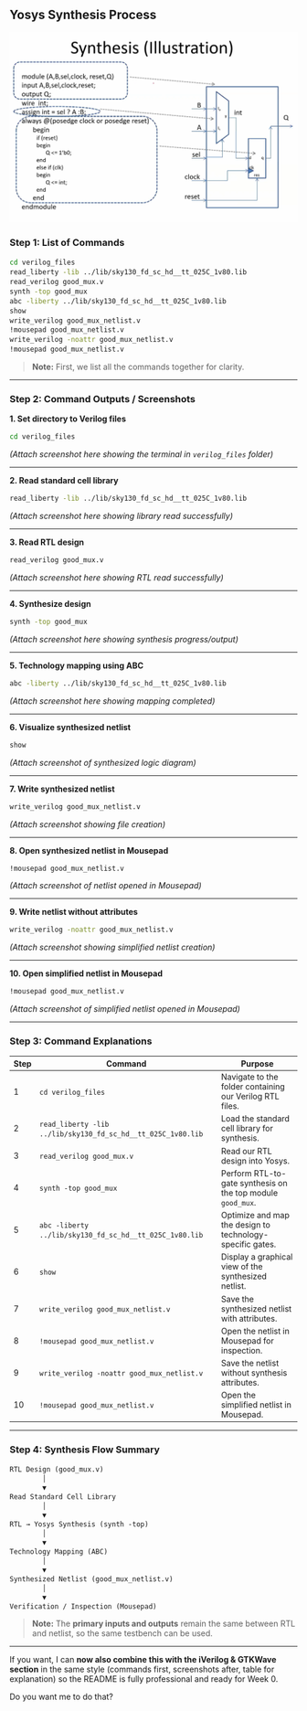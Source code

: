 

## Yosys Synthesis Process

![illustration](https://github.com/DHANASRI-A/RISC-V-Chip-Tapeout/blob/6c12526dcb85ed88990b0dc39877de689cab2a79/Week_1/Day_1/Pictures/Synthesis(Illustration).png)

### **Step 1: List of Commands**

```bash
cd verilog_files
read_liberty -lib ../lib/sky130_fd_sc_hd__tt_025C_1v80.lib
read_verilog good_mux.v
synth -top good_mux
abc -liberty ../lib/sky130_fd_sc_hd__tt_025C_1v80.lib
show
write_verilog good_mux_netlist.v
!mousepad good_mux_netlist.v
write_verilog -noattr good_mux_netlist.v
!mousepad good_mux_netlist.v
```

> **Note:** First, we list all the commands together for clarity.

---

### **Step 2: Command Outputs / Screenshots**

**1. Set directory to Verilog files**

```bash
cd verilog_files
```

*(Attach screenshot here showing the terminal in `verilog_files` folder)*

---

**2. Read standard cell library**

```bash
read_liberty -lib ../lib/sky130_fd_sc_hd__tt_025C_1v80.lib
```

*(Attach screenshot here showing library read successfully)*

---

**3. Read RTL design**

```bash
read_verilog good_mux.v
```

*(Attach screenshot here showing RTL read successfully)*

---

**4. Synthesize design**

```bash
synth -top good_mux
```

*(Attach screenshot here showing synthesis progress/output)*

---

**5. Technology mapping using ABC**

```bash
abc -liberty ../lib/sky130_fd_sc_hd__tt_025C_1v80.lib
```

*(Attach screenshot here showing mapping completed)*

---

**6. Visualize synthesized netlist**

```bash
show
```

*(Attach screenshot of synthesized logic diagram)*

---

**7. Write synthesized netlist**

```bash
write_verilog good_mux_netlist.v
```

*(Attach screenshot showing file creation)*

---

**8. Open synthesized netlist in Mousepad**

```bash
!mousepad good_mux_netlist.v
```

*(Attach screenshot of netlist opened in Mousepad)*

---

**9. Write netlist without attributes**

```bash
write_verilog -noattr good_mux_netlist.v
```

*(Attach screenshot showing simplified netlist creation)*

---

**10. Open simplified netlist in Mousepad**

```bash
!mousepad good_mux_netlist.v
```

*(Attach screenshot of simplified netlist opened in Mousepad)*

---

### **Step 3: Command Explanations**

| Step | Command                                                      | Purpose                                                     |
| ---- | ------------------------------------------------------------ | ----------------------------------------------------------- |
| 1    | `cd verilog_files`                                           | Navigate to the folder containing our Verilog RTL files.    |
| 2    | `read_liberty -lib ../lib/sky130_fd_sc_hd__tt_025C_1v80.lib` | Load the standard cell library for synthesis.               |
| 3    | `read_verilog good_mux.v`                                    | Read our RTL design into Yosys.                             |
| 4    | `synth -top good_mux`                                        | Perform RTL-to-gate synthesis on the top module `good_mux`. |
| 5    | `abc -liberty ../lib/sky130_fd_sc_hd__tt_025C_1v80.lib`      | Optimize and map the design to technology-specific gates.   |
| 6    | `show`                                                       | Display a graphical view of the synthesized netlist.        |
| 7    | `write_verilog good_mux_netlist.v`                           | Save the synthesized netlist with attributes.               |
| 8    | `!mousepad good_mux_netlist.v`                               | Open the netlist in Mousepad for inspection.                |
| 9    | `write_verilog -noattr good_mux_netlist.v`                   | Save the netlist without synthesis attributes.              |
| 10   | `!mousepad good_mux_netlist.v`                               | Open the simplified netlist in Mousepad.                    |

---

### **Step 4: Synthesis Flow Summary**

```
RTL Design (good_mux.v)
        │
        ▼
Read Standard Cell Library
        │
        ▼
RTL → Yosys Synthesis (synth -top)
        │
        ▼
Technology Mapping (ABC)
        │
        ▼
Synthesized Netlist (good_mux_netlist.v)
        │
        ▼
Verification / Inspection (Mousepad)
```

> **Note:** The **primary inputs and outputs** remain the same between RTL and netlist, so the same testbench can be used.

---

If you want, I can **now also combine this with the iVerilog & GTKWave section** in the same style (commands first, screenshots after, table for explanation) so the README is fully professional and ready for Week 0.

Do you want me to do that?
